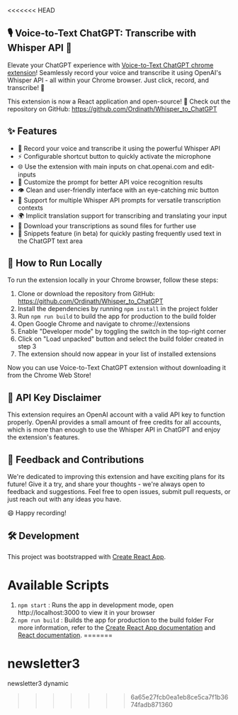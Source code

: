 <<<<<<< HEAD
## 🎙️ Voice-to-Text ChatGPT: Transcribe with Whisper API 🚀

Elevate your ChatGPT experience with [Voice-to-Text ChatGPT chrome extension](https://chrome.google.com/webstore/detail/whisper-to-chatgpt/jdmppbmnffdfhjlddebcelhigiomacfl?hl=ru&authuser=0)! Seamlessly record your voice and transcribe it using OpenAI's Whisper API - all within your Chrome browser. Just click, record, and transcribe! 🎉

This extension is now a React application and open-source! 🎉 Check out the repository on GitHub: https://github.com/Ordinath/Whisper_to_ChatGPT

## ✨ Features

- 🎤 Record your voice and transcribe it using the powerful Whisper API
- ⚡ Configurable shortcut button to quickly activate the microphone
- 🌐 Use the extension with main inputs on chat.openai.com and edit-inputs
- 🔧 Customize the prompt for better API voice recognition results
- 👁️ Clean and user-friendly interface with an eye-catching mic button
- 🔄 Support for multiple Whisper API prompts for versatile transcription contexts
- 🌍 Implicit translation support for transcribing and translating your input
- 💾 Download your transcriptions as sound files for further use
- 📌 Snippets feature (in beta) for quickly pasting frequently used text in the ChatGPT text area

## 🔧 How to Run Locally

To run the extension locally in your Chrome browser, follow these steps:

1. Clone or download the repository from GitHub: https://github.com/Ordinath/Whisper_to_ChatGPT
2. Install the dependencies by running `npm install` in the project folder
3. Run `npm run build` to build the app for production to the build folder
4. Open Google Chrome and navigate to chrome://extensions
5. Enable "Developer mode" by toggling the switch in the top-right corner
6. Click on "Load unpacked" button and select the build folder created in step 3
7. The extension should now appear in your list of installed extensions

Now you can use Voice-to-Text ChatGPT extension without downloading it from the Chrome Web Store!

## 🔑 API Key Disclaimer

This extension requires an OpenAI account with a valid API key to function properly. OpenAI provides a small amount of free credits for all accounts, which is more than enough to use the Whisper API in ChatGPT and enjoy the extension's features.

## 📣 Feedback and Contributions

We're dedicated to improving this extension and have exciting plans for its future! Give it a try, and share your thoughts - we're always open to feedback and suggestions. Feel free to open issues, submit pull requests, or just reach out with any ideas you have.

😄 Happy recording!

## 🛠️ Development
This project was bootstrapped with [Create React App](https://github.com/facebook/create-react-app).

# Available Scripts
1. `npm start` : Runs the app in development mode, open http://localhost:3000 to view it in your browser
2. `npm run build` : Builds the app for production to the build folder
For more information, refer to the [Create React App documentation](https://create-react-app.dev/docs/getting-started/) and [React documentation](https://facebook.github.io/create-react-app/docs/getting-started).
=======
# newsletter3
newsletter3 dynamic
>>>>>>> 6a65e27fcb0ea1eb8ce5ca7f1b3674fadb871360
